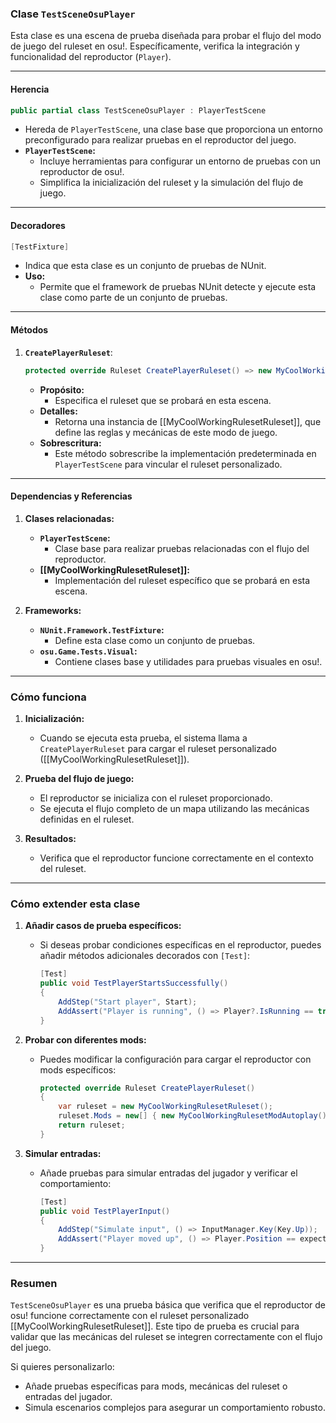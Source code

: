 ### **Clase `TestSceneOsuPlayer`**

Esta clase es una escena de prueba diseñada para probar el flujo del modo de juego del ruleset en osu!. Específicamente, verifica la integración y funcionalidad del reproductor (`Player`).

---

#### **Herencia**

```csharp
public partial class TestSceneOsuPlayer : PlayerTestScene
```

- Hereda de `PlayerTestScene`, una clase base que proporciona un entorno preconfigurado para realizar pruebas en el reproductor del juego.
- **`PlayerTestScene`:**
    - Incluye herramientas para configurar un entorno de pruebas con un reproductor de osu!.
    - Simplifica la inicialización del ruleset y la simulación del flujo de juego.

---

#### **Decoradores**

```csharp
[TestFixture]
```

- Indica que esta clase es un conjunto de pruebas de NUnit.
- **Uso:**
    - Permite que el framework de pruebas NUnit detecte y ejecute esta clase como parte de un conjunto de pruebas.

---

#### **Métodos**

1. **`CreatePlayerRuleset`**:
    
    ```csharp
    protected override Ruleset CreatePlayerRuleset() => new MyCoolWorkingRulesetRuleset();
    ```
    
    - **Propósito:**
        - Especifica el ruleset que se probará en esta escena.
    - **Detalles:**
        - Retorna una instancia de [[MyCoolWorkingRulesetRuleset]], que define las reglas y mecánicas de este modo de juego.
    - **Sobrescritura:**
        - Este método sobrescribe la implementación predeterminada en `PlayerTestScene` para vincular el ruleset personalizado.

---

#### **Dependencias y Referencias**

1. **Clases relacionadas:**
    
    - **`PlayerTestScene`:**
        - Clase base para realizar pruebas relacionadas con el flujo del reproductor.
    - **[[MyCoolWorkingRulesetRuleset]]:**
        - Implementación del ruleset específico que se probará en esta escena.
2. **Frameworks:**
    
    - **`NUnit.Framework.TestFixture`:**
        - Define esta clase como un conjunto de pruebas.
    - **`osu.Game.Tests.Visual`:**
        - Contiene clases base y utilidades para pruebas visuales en osu!.

---

### **Cómo funciona**

1. **Inicialización:**
    
    - Cuando se ejecuta esta prueba, el sistema llama a `CreatePlayerRuleset` para cargar el ruleset personalizado ([[MyCoolWorkingRulesetRuleset]]).
2. **Prueba del flujo de juego:**
    
    - El reproductor se inicializa con el ruleset proporcionado.
    - Se ejecuta el flujo completo de un mapa utilizando las mecánicas definidas en el ruleset.
3. **Resultados:**
    
    - Verifica que el reproductor funcione correctamente en el contexto del ruleset.

---

### **Cómo extender esta clase**

1. **Añadir casos de prueba específicos:**
    
    - Si deseas probar condiciones específicas en el reproductor, puedes añadir métodos adicionales decorados con `[Test]`:
        
        ```csharp
        [Test]
        public void TestPlayerStartsSuccessfully()
        {
            AddStep("Start player", Start);
            AddAssert("Player is running", () => Player?.IsRunning == true);
        }
        ```
        
2. **Probar con diferentes mods:**
    
    - Puedes modificar la configuración para cargar el reproductor con mods específicos:
        
        ```csharp
        protected override Ruleset CreatePlayerRuleset()
        {
            var ruleset = new MyCoolWorkingRulesetRuleset();
            ruleset.Mods = new[] { new MyCoolWorkingRulesetModAutoplay() };
            return ruleset;
        }
        ```
        
3. **Simular entradas:**
    
    - Añade pruebas para simular entradas del jugador y verificar el comportamiento:
        
        ```csharp
        [Test]
        public void TestPlayerInput()
        {
            AddStep("Simulate input", () => InputManager.Key(Key.Up));
            AddAssert("Player moved up", () => Player.Position == expectedPosition);
        }
        ```
        

---

### **Resumen**

`TestSceneOsuPlayer` es una prueba básica que verifica que el reproductor de osu! funcione correctamente con el ruleset personalizado [[MyCoolWorkingRulesetRuleset]]. Este tipo de prueba es crucial para validar que las mecánicas del ruleset se integren correctamente con el flujo del juego.

Si quieres personalizarlo:

- Añade pruebas específicas para mods, mecánicas del ruleset o entradas del jugador.
- Simula escenarios complejos para asegurar un comportamiento robusto.